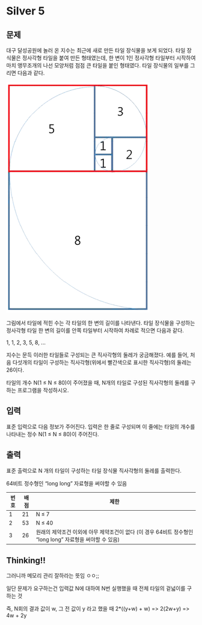 # Silver 5

## 문제
대구 달성공원에 놀러 온 지수는 최근에 새로 만든 타일 장식물을 보게 되었다. 타일 장식물은 정사각형 타일을 붙여 만든 형태였는데, 한 변이 1인 정사각형 타일부터 시작하여 마치 앵무조개의 나선 모양처럼 점점 큰 타일을 붙인 형태였다. 타일 장식물의 일부를 그리면 다음과 같다.

![img.png](img.png)

그림에서 타일에 적힌 수는 각 타일의 한 변의 길이를 나타낸다. 타일 장식물을 구성하는 정사각형 타일 한 변의 길이를 안쪽 타일부터 시작하여 차례로 적으면 다음과 같다.

1, 1, 2, 3, 5, 8, ... 

지수는 문득 이러한 타일들로 구성되는 큰 직사각형의 둘레가 궁금해졌다. 예를 들어, 처음 다섯개의 타일이 구성하는 직사각형(위에서 빨간색으로 표시한 직사각형)의 둘레는 26이다.

타일의 개수 N(1 ≤ N ≤ 80)이 주어졌을 때, N개의 타일로 구성된 직사각형의 둘레를 구하는 프로그램을 작성하시오.

## 입력
표준 입력으로 다음 정보가 주어진다. 입력은 한 줄로 구성되며 이 줄에는 타일의 개수를 나타내는 정수 N(1 ≤ N ≤ 80)이 주어진다. 

## 출력
표준 출력으로 N 개의 타일이 구성하는 타일 장식물 직사각형의 둘레를 출력한다. 

64비트 정수형인 “long long” 자료형을 써야할 수 있음

| 번호 | 배점 | 제한 |
| --- | --- | --- |
| 1 | 21 | N ≤ 7 |
| 2 | 53 | N ≤ 40 |
| 3 | 26 | 원래의 제약조건 이외에 아무 제약조건이 없다 (이 경우 64비트 정수형인 “long long” 자료형을 써야할 수 있음) |

## Thinking!!
그러니까 메모리 관리 잘하라는 뜻임 ㅇㅇ;;

일단 문제가 요구하는건 입력값 N에 대하여 N번 실행했을 때 전체 타일의 겉넓이를 구하는 것

즉, N회의 결과 값이 w, 그 전 값이 y 라고 했을 때
2*((y+w) + w) => 2(2w+y) => 4w + 2y